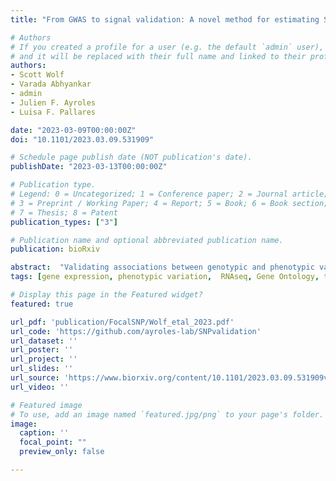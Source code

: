 ```yaml
---
title: "From GWAS to signal validation: A novel method for estimating SNP genetic effects while preserving genomic context"

# Authors
# If you created a profile for a user (e.g. the default `admin` user), write the username (folder name) here 
# and it will be replaced with their full name and linked to their profile.
authors:
- Scott Wolf 
- Varada Abhyankar
- admin
- Julien F. Ayroles
- Luisa F. Pallares

date: "2023-03-09T00:00:00Z"
doi: "10.1101/2023.03.09.531909"

# Schedule page publish date (NOT publication's date).
publishDate: "2023-03-13T00:00:00Z"

# Publication type.
# Legend: 0 = Uncategorized; 1 = Conference paper; 2 = Journal article;
# 3 = Preprint / Working Paper; 4 = Report; 5 = Book; 6 = Book section;
# 7 = Thesis; 8 = Patent
publication_types: ["3"]

# Publication name and optional abbreviated publication name.
publication: bioRxiv

abstract:  "Validating associations between genotypic and phenotypic variation remains a challenge, despite advancements in association studies. Common approaches for signal validation rely on gene-level perturbations, such as loss-of-function mutations or RNAi, which can only identify effects coarsely. More recent CRISPR-based methods can validate associations at the SNP level, but have significant drawbacks, including resulting off-target effects and being both time-consuming and expensive. Both approaches usually modify the genome of a single genetic background, limiting the generalizability of experiments. To address these challenges, we present a simple, low-cost experimental scheme for validating genetic associations at the SNP level in outbred populations. The approach involves genotyping live outbred individuals at a focal SNP, crossing homozygous individuals with the same genotype at that locus, and contrasting phenotypes across resulting synthetic outbred populations. We tested this method in Drosophila melanogaster, measuring the phenotypic effects of a polymorphism at a naturally-segregating cis-eQTL for the midway gene. Our results demonstrate this method's utility in SNP-level validations of naturally occurring genetic variation regulating complex traits. This method provides a bridge between statistical discovery and validation in the natural context of outbred populations, offering a potential solution to the limitations of current methods."
tags: [gene expression, phenotypic variation,  RNAseq, Gene Ontology, transcriptional variance, gene expression variance ]

# Display this page in the Featured widget?
featured: true

url_pdf: 'publication/FocalSNP/Wolf_etal_2023.pdf'
url_code: 'https://github.com/ayroles-lab/SNPvalidation'
url_dataset: ''
url_poster: ''
url_project: ''
url_slides: ''
url_source: 'https://www.biorxiv.org/content/10.1101/2023.03.09.531909v1'
url_video: ''

# Featured image
# To use, add an image named `featured.jpg/png` to your page's folder. 
image:
  caption: ''
  focal_point: ""
  preview_only: false

---
```



